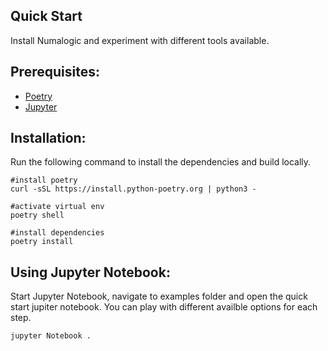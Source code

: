 ## Quick Start

Install Numalogic and experiment with different tools available. 

## Prerequisites:
- [Poetry](https://python-poetry.org/docs/)
- [Jupyter](https://jupyter.org/install)

## Installation:

Run the following command to install the dependencies and build locally.
```shell
#install poetry
curl -sSL https://install.python-poetry.org | python3 -

#activate virtual env
poetry shell

#install dependencies
poetry install
```

## Using Jupyter Notebook:

Start Jupyter Notebook, navigate to examples folder and open the quick start jupiter notebook. You can play with different availble options for each step.

```shell
jupyter Notebook .
```